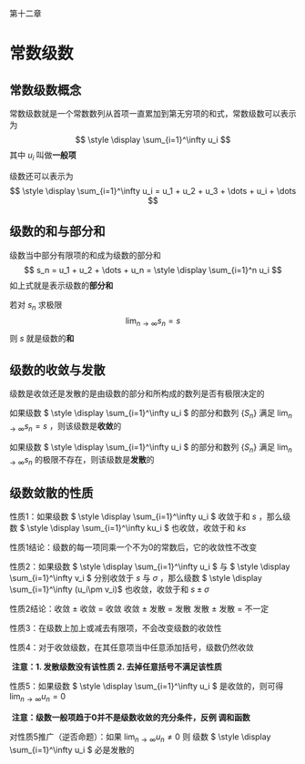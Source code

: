 第十二章

# 常数级数



## 常数级数概念

常数级数就是一个常数数列从首项一直累加到第无穷项的和式，常数级数可以表示为
$$
\style \display \sum_{i=1}^\infty u_i
$$
其中 $u_i$ 叫做**一般项**

级数还可以表示为
$$
\style \display \sum_{i=1}^\infty u_i = u_1 + u_2 + u_3 + \dots + u_i + \dots
$$


## 级数的和与部分和

级数当中部分有限项的和成为级数的部分和
$$
s_n = u_1 + u_2 + \dots + u_n = \style \display \sum_{i=1}^n u_i
$$
如上式就是表示级数的**部分和**

若对 $s_n$ 求极限
$$
\lim_{n \to \infty} s_n = s
$$
则 $s$ 就是级数的**和**



## 级数的收敛与发散

级数是收敛还是发散的是由级数的部分和所构成的数列是否有极限决定的

如果级数 $ \style \display \sum_{i=1}^\infty u_i $ 的部分和数列 $\{S_n\}$ 满足 $\lim_{n \to \infty} s_n = s$ ，则该级数是**收敛**的

如果级数 $ \style \display \sum_{i=1}^\infty u_i $ 的部分和数列 $\{S_n\}$ 满足 $\lim_{n \to \infty} s_n$ 的极限不存在，则该级数是**发散**的



## 级数敛散的性质

性质1：如果级数 $ \style \display \sum_{i=1}^\infty u_i $ 收敛于和 $s$ ，那么级数 $ \style \display \sum_{i=1}^\infty ku_i $ 也收敛，收敛于和 $ks$

性质1结论：级数的每一项同乘一个不为0的常数后，它的收敛性不改变



性质2：如果级数 $ \style \display \sum_{i=1}^\infty u_i $ 与 $ \style \display \sum_{i=1}^\infty v_i $ 分别收敛于 $s$ 与 $\sigma$ ，那么级数 $ \style \display \sum_{i=1}^\infty (u_i\pm v_i)$ 也收敛，收敛于和 $s \pm \sigma$

性质2结论：收敛 $\pm$ 收敛 = 收敛	收敛 $\pm$ 发散 = 发散	发散 $\pm$ 发散 = 不一定



性质3：在级数上加上或减去有限项，不会改变级数的收敛性



性质4：对于收敛级数，在其任意项当中任意添加括号，级数仍然收敛

​		**注意：1. 发散级数没有该性质 2. 去掉任意括号不满足该性质**



性质5：如果级数 $ \style \display \sum_{i=1}^\infty u_i $ 是收敛的，则可得 $\lim_{n \to \infty} u_n = 0$

​		**注意：级数一般项趋于0并不是级数收敛的充分条件，反例 调和函数**

对性质5推广（逆否命题）：如果 $\lim_{n \to \infty} u_n \neq 0$ 则 级数 $ \style \display \sum_{i=1}^\infty u_i $ 必是发散的
